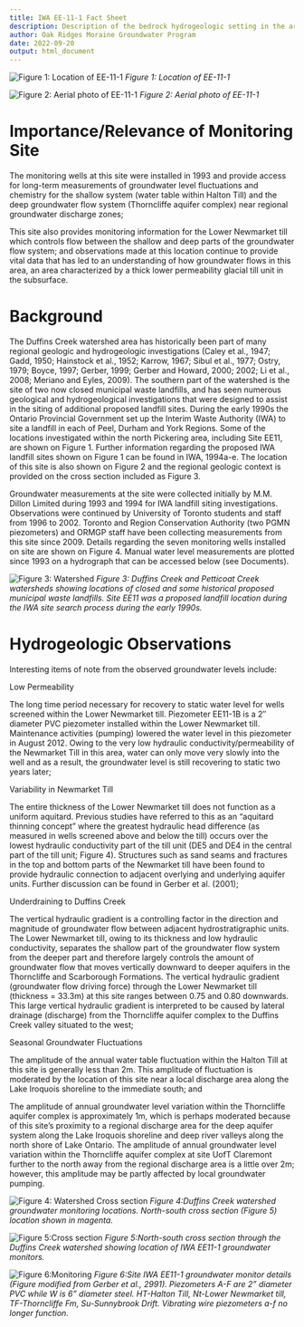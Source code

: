 ```yaml
---
title: IWA EE-11-1 Fact Sheet
description: Description of the bedrock hydrogeologic setting in the area of IWA EE-11-1
author: Oak Ridges Moraine Groundwater Program
date: 2022-09-20
output: html_document
---
```

![*Figure 1: Location of EE-11-1*](Images/ee%2011%20cover.png)
_Figure 1: Location of EE-11-1_

![*Figure 2: Aerial photo of EE-11-1*](Images/ee%2011%20aerial.jpg)
_Figure 2: Aerial photo of EE-11-1_

# Importance/Relevance of Monitoring Site

The monitoring wells at this site were installed in 1993 and provide access for long-term measurements of groundwater level fluctuations and chemistry for the shallow system (water table within Halton Till) and the deep groundwater flow system (Thorncliffe aquifer complex) near regional groundwater discharge zones;

This site also provides monitoring information for the Lower Newmarket till which controls flow between the shallow and deep parts of the groundwater flow system; and
observations made at this location continue to provide vital data that has led to an understanding of how groundwater flows in this area, an area characterized by a thick lower permeability glacial till unit in the subsurface. 

# Background

The Duffins Creek watershed area has historically been part of many regional geologic and hydrogeologic investigations (Caley et al., 1947; Gadd, 1950; Hainstock et al., 1952; Karrow, 1967; Sibul et al., 1977; Ostry, 1979; Boyce, 1997; Gerber, 1999; Gerber and Howard, 2000; 2002; Li et al., 2008; Meriano and Eyles, 2009).  The southern part of the watershed is the site of two now closed municipal waste landfills, and has seen numerous geological and hydrogeological investigations that were designed to assist in the siting of additional proposed landfill sites.  During the early 1990s the Ontario Provincial Government set up the Interim Waste Authority (IWA) to site a landfill in each of Peel, Durham and York Regions.  Some of the locations investigated within the north Pickering area, including Site EE11, are shown on Figure 1.  Further information regarding the proposed IWA landfill sites shown on Figure 1 can be found in IWA, 1994a-e.  The location of this site is also shown on Figure 2 and the regional geologic context is provided on the cross section included as Figure 3. 

Groundwater measurements at the site were collected initially by M.M. Dillon Limited during 1993 and 1994 for IWA landfill siting investigations.  Observations were continued by University of Toronto students and staff from 1996 to 2002.  Toronto and Region Conservation Authority (two PGMN piezometers) and ORMGP staff have been collecting measurements from this site since 2009.  Details regarding the seven monitoring wells installed on site are shown on Figure 4.  Manual water level measurements are plotted since 1993 on a hydrograph that can be accessed below (see Documents).

![*Figure 3: Watershed*](Images/ee%2011%20fig%201.png)
_Figure 3: Duffins Creek and Petticoat Creek watersheds showing locations of closed and some historical proposed municipal waste landfills. Site EE11 was a proposed landfill location during the IWA site search process during the early 1990s._

# Hydrogeologic Observations
Interesting items of note from the observed groundwater levels include:

Low Permeability

The long time period necessary for recovery to static water level for wells screened within the Lower Newmarket till.  Piezometer EE11-1B is a 2″ diameter PVC piezometer installed within the Lower Newmarket till.  Maintenance activities (pumping) lowered the water level in this piezometer in August 2012.  Owing to the very low hydraulic conductivity/permeability of the Newmarket Till in this area, water can only move very slowly into the well and as a result, the groundwater level is still recovering to static two years later;

Variability in Newmarket Till

The entire thickness of the Lower Newmarket till does not function as a uniform aquitard.  Previous studies have referred to this as an “aquitard thinning concept” where the greatest hydraulic head difference (as measured in wells screened above and below the till) occurs over the lowest hydraulic conductivity part of the till unit (DE5 and DE4 in the central part of the till unit; Figure 4).  Structures such as sand seams and fractures in the top and bottom parts of the Newmarket till have been found to provide hydraulic connection to adjacent overlying and underlying aquifer units.  Further discussion can be found in Gerber et al. (2001);

Underdraining to Duffins Creek

The vertical hydraulic gradient is a controlling factor in the direction and magnitude of groundwater flow between adjacent hydrostratigraphic units. The Lower Newmarket till, owing to its thickness and low hydraulic conductivity, separates the shallow part of the groundwater flow system from the deeper part and therefore largely controls the amount of groundwater flow that moves vertically downward to deeper aquifers in the Thorncliffe and Scarborough Formations.  The vertical hydraulic gradient (groundwater flow driving force) through the Lower Newmarket till (thickness = 33.3m) at this site ranges between 0.75 and 0.80 downwards.  This large vertical hydraulic gradient is interpreted to be caused by lateral drainage (discharge) from the Thorncliffe aquifer complex to the Duffins Creek valley situated to the west;

Seasonal Groundwater Fluctuations

The amplitude of the annual water table fluctuation within the Halton Till at this site is generally less than 2m.  This amplitude of fluctuation is moderated by the location of this site near a local discharge area along the Lake Iroquois shoreline to the immediate south; and

The amplitude of annual groundwater level variation within the Thorncliffe aquifer complex is approximately 1m, which is perhaps moderated because of this site’s proximity to a regional discharge area for the deep aquifer system along the Lake Iroquois shoreline and deep river valleys along the north shore of Lake Ontario.  The amplitude of annual groundwater level variation within the Thorncliffe aquifer complex at site UofT Claremont further to the north away from the regional discharge area is a little over 2m; however, this amplitude may be partly affected by local groundwater pumping.

![*Figure 4: Watershed Cross section*](Images/ee%20fig%202.png)
_Figure 4:Duffins Creek watershed groundwater monitoring locations. North-south cross section (Figure 5) location shown in magenta._


![*Figure 5:Cross section*](Images/ee%20fig%203.png)
_Figure 5:North-south cross section through the Duffins Creek watershed showing location of IWA EE11-1 groundwater monitors._


![*Figure 6:Monitoring*](Images/ee%20fig%204.png)
_Figure 6:Site IWA EE11-1 groundwater monitor details (Figure modified from Gerber et al., 2991).  Piezometers A-F are 2” diameter PVC while W is 6” diameter steel.  HT-Halton Till, Nt-Lower Newmarket till, TF-Thorncliffe Fm, Su-Sunnybrook Drift.  Vibrating wire piezometers a-f no longer function._

